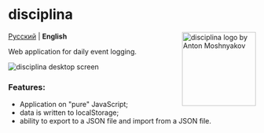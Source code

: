 # disciplina

<img src="https://antonsrc.github.io/disciplina/icon.svg" align="right"
     alt="disciplina logo by Anton Moshnyakov" width="150" height="150">

[Русский](./README.md) | **English** 

Web application for daily event logging.

![disciplina desktop screen](demo/desktop.png)

### Features:
- Application on "pure" JavaScript;
- data is written to localStorage;
- ability to export to a JSON file and import from a JSON file.
